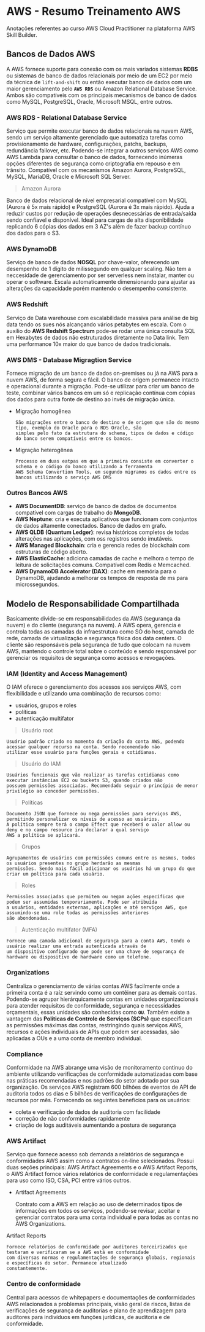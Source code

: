 # AWS - Resumo Treinamento AWS

Anotações referentes ao curso AWS Cloud Practitioner na plataforma AWS Skill Builder.

## Bancos de Dados AWS

A AWS fornece suporte para conexão com os mais variados sistemas **RDBS** ou sistemas de banco de dados relacionais por meio de um EC2 por meio da técnica de `lift-and-shift` ou então executar banco de dados com um maior gerenciamento pelo **`AWS RDS`** ou Amazon Relational Database Service. Ambos são compatíveis com os principais mecanismos de banco de dados como MySQL, PostgreSQL, Oracle, Microsoft MSQL, entre outros.

### AWS RDS - Relational Database Service

Serviço que permite executar banco de dados relacionais na nuvem AWS, sendo um serviço altamente gerenciado que automatiza tarefas como provisionamento de hardware, configurações, patchs, backups, redundância failover, etc. Podendo-se integrar a outros serviços AWS como AWS Lambda para consultar o banco de dados, fornecendo inúmeras opções diferentes de segurança como criptografia em repouso e em trânsito. Compatível com os mecanismos Amazon Aurora, PostgreSQL, MySQL, MariaDB, Oracle e Microsoft SQL Server.

> Amazon Aurora

Banco de dados relacional de nível empresarial compatível com MySQL (Aurora é 5x mais rápido) e PostgreSQL (Aurora é 3x mais rápido). Ajuda a reduzir custos por redução de operações desnecessárias de entrada/saída sendo confíavel e disponível. Ideal para cargas de alta disponibilidade replicando 6 cópias dos dados em 3 AZ's além de fazer backup contínuo dos dados para o S3.

### AWS DynamoDB

Serviço de banco de dados **NOSQL** por chave-valor, oferecendo um desempenho de 1 dígito de milissegundo em qualquer scaling. Não tem a neccesidade de gerenciamento por ser serverless nem instalar, manter ou operar o software. Escala automaticamente dimensionando para ajustar as alterações da capacidade porém mantendo o desempenho consistente.

### AWS Redshift

Serviço de Data warehouse com escalabilidade massiva para análise de big data tendo os sues nós alcançando vários petabytes em escala. Com o auxílio do **AWS Redshift Spectrum** pode-se rodar uma única consulta SQL em Hexabytes de dados não estruturados diretamente no Data link. Tem uma performance 10x maior do que banco de dados tradicionais.

### AWS DMS - Database Migragtion Service

Fornece migração de um banco de dados on-premises ou já na AWS para a nuvem AWS, de forma segura e fácil. O banco de origem permanece intacto e operacional durante a migração. Pode-se utilizar para criar um banco de teste, combinar vários bancos em um só e replicação contínua com cópias dos dados para outra fonte de destino ao invés de migração única.

- Migração homogênea

      São migrações entre o banco de destino e de origem que são do mesmo tipo, exemplo do Oracle para o RDS Oracle, são 
      simples pelo fato da estrutura do schema, tipos de dados e código do banco serem compatíveis entre os bancos.

- Migração heterogênea

      Processo em duas eatpas em que a primeira consiste em converter o schema e o código do banco utilizando a ferramenta
      AWS Schema Convertion Tools, em segundo migramos os dados entre os bancos utilizando o serviço AWS DMS

### Outros Bancos AWS

- **AWS DocumentDB**: serviço de banco de dados de documentos compatível com cargas de trabalho do **MongoDB**.
- **AWS Neptune**: cria e executa aplicativos que funcionam com conjuntos de dados altamente conectados. Banco de dados em grafo.
- **AWS QLDB (Quantum Ledger)**: revisa históricos completos de todas alterações nas aplicações, com oss registros sendo imutáveis.
- **AWS Managed Blockchain**: cria e gerencia redes de blockchain com estruturas de código aberto.
- **AWS ElasticCache**: adiciona camadas de cache e melhora o tempo de leitura de solicitações comuns. Compatível com Redis e Memcached.
- **AWS DynamoDB Accelerator (DAX)**: cache em memória para o DynamoDB, ajudando a melhorar os tempos de resposta de ms para microssegundos.

## Modelo de Responsabilidade Compartilhada

Basicamente divide-se em responsabilidades da AWS (segurança da nuvem) e do cliente (segurança na nuvem). A AWS opera, gerencia e controla todas as camadas da infraestrutura como SO do host, camada de rede, camada de virtualização e segurança física dos data centers. O cliente são responsáveis pela segurança de tudo que colocam na nuvem AWS, mantendo o controle total sobre o conteúdo e sendo responsável por gerenciar os requisitos de segurança como acessos e revogações.

### IAM (Identity and Access Management)

O IAM oferece o gerenciamento dos acessos aos serviços AWS, com flexibilidade e utilizando uma combinação de recursos como:

- usuários, grupos e roles
- políticas
- autenticação multifator

> Usuário root

    Usuário padrão criado no momento da criação da conta AWS, podendo acessar qualquer recurso na conta. Sendo recomendado não
    utilizar esse usuário para funções gerais e cotidianas.

> Usuário do IAM

    Usuários funcionais que vão realizar as tarefas cotidianas como executar instâncias EC2 ou buckets S3, quando criados não 
    possuem permissões associadas. Recomendado seguir o princípio de menor privilégio ao conceder permissões.

> Políticas

    Documento JSON que fornece ou nega permissões para serviços AWS, permitindo personalizar os níveis de acesso ao usuários.
    A política sempre terá o campo Effect que receberá o valor allow ou deny e no campo resource ira declarar a qual serviço
    AWS a política se aplicará.

> Grupos

    Agrupamentos de usuários com permissões comuns entre os mesmos, todos os usuários presentes no grupo herdarão as mesmas
    permissões. Sendo mais fácil adicionar os usuários há um grupo do que criar um política para cada usuário.

> Roles

    Permissões associadas que permitem ou negam ações específicas que podem ser assumidas temporariamente. Pode ser atribuída
    a usuários, entidades externas, aplicações e até serviços AWS, que assumindo-se uma role todas as permissões anteriores
    são abondonadas.

> Autenticação multifator (MFA)

    Fornece uma camada adicional de segurança para a conta AWS, tendo o usuário realizar uma entrada autenticada através de
    um dispositivo configurado que pode ser uma chave de segurança de hardware ou dispositivo de hardware como um telefone.

### Organizations

Centraliza o gerenciamento de várias contas AWS facilmente onde a primeira conta é a raíz servindo como um contêiner para as demais contas. Podendo-se agrupar hierárquicamente contas em unidades organizacionais para atender requisitos de conformidade, segurança e necessidades orçamentais, essas unidades são conhecidas como **`OU`**. Também existe a vantagem das **Políticas de Controle de Serviços (SCPs)** que especificam as permissões máximas das contas, restringindo quais serviços AWS, recursos e ações individuais de APIs que podem ser acessadas, são aplicadas a OUs e a uma conta de membro individual.

### Compliance

Conformidade na AWS abrange uma visão de monitoramento continuo do ambiente utilizando verificações de conformidade automatizadas com base nas práticas recomendadas e nos padrões do setor adotado por sua organização. Os serviços AWS registram 600 bilhões de eventos de API de auditoria todos os dias e 5 bilhões de verificações de configurações de recursos por mês. Fornecendo os seguintes benefícios para os usuários:

- coleta e verificação de dados de auditoria com facilidade
- correção de não conformidades rapidamente
- criação de logs auditáveis aumentando a postura de segurança

### AWS Artifact

Serviço que fornece acesso sob demanda a relatórios de segurança e conformidades AWS assim como a contratos on-line selecionados. Possui duas seções principais: AWS Artifact Agreements e o AWS Artifact Reports, o AWS Artifact fornce vários relatórios de conformidade e regulamentações para uso como ISO, CSA, PCI entre vários outros.

- Artifact Agreements 

    Contrato com a AWS em relação ao uso de determinados tipos de informações em todos os serviços, podendo-se revisar, 
    aceitar e gerenciar contratos para uma conta individual e para todas as contas no AWS Organizations.

Artifact Reports

    Fornece relatórios de conformidade por auditores terceirizados que testaram e verificaram se a AWS está em conformidade
    com diversas normas e regulamentações de segurança globais, regionais e específicas do setor. Permanece atualizado 
    constantemente.

### Centro de conformidade

Central para acessos de whitepapers e documentações de conformidades AWS relacionados a problemas principais, visão geral de riscos, listas de verificações de segurança de auditorias e plano de aprendizagem para auditores para indivíduos em funções jurídicas, de auditoria e de conformidade.